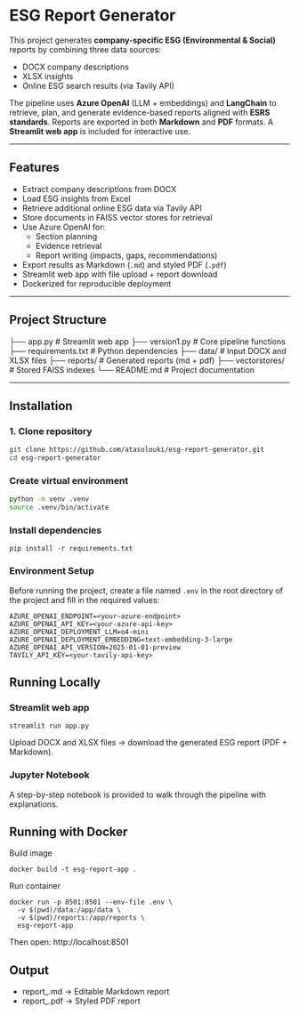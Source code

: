 # ESG Report Generator

This project generates **company-specific ESG (Environmental & Social)** reports by combining three data sources:  
- DOCX company descriptions  
- XLSX insights  
- Online ESG search results (via Tavily API)  

The pipeline uses **Azure OpenAI** (LLM + embeddings) and **LangChain** to retrieve, plan, and generate evidence-based reports aligned with **ESRS standards**. Reports are exported in both **Markdown** and **PDF** formats. A **Streamlit web app** is included for interactive use.

---

## Features

- Extract company descriptions from DOCX  
- Load ESG insights from Excel  
- Retrieve additional online ESG data via Tavily API  
- Store documents in FAISS vector stores for retrieval  
- Use Azure OpenAI for:  
  - Section planning  
  - Evidence retrieval  
  - Report writing (impacts, gaps, recommendations)  
- Export results as Markdown (`.md`) and styled PDF (`.pdf`)  
- Streamlit web app with file upload + report download  
- Dockerized for reproducible deployment  

---

## Project Structure

├── app.py                 # Streamlit web app
├── version1.py            # Core pipeline functions
├── requirements.txt       # Python dependencies
├── data/                  # Input DOCX and XLSX files
├── reports/               # Generated reports (md + pdf)
├── vectorstores/          # Stored FAISS indexes
└── README.md              # Project documentation



---

## Installation

### 1. Clone repository
```bash
git clone https://github.com/atasolouki/esg-report-generator.git
cd esg-report-generator
```

### Create virtual environment
```bash
python -m venv .venv
source .venv/bin/activate
```

### Install dependencies
```
pip install -r requirements.txt
```

### Environment Setup

Before running the project, create a file named `.env` in the root directory of the project and fill in the required values:
```
AZURE_OPENAI_ENDPOINT=<your-azure-endpoint>
AZURE_OPENAI_API_KEY=<your-azure-api-key>
AZURE_OPENAI_DEPLOYMENT_LLM=o4-mini
AZURE_OPENAI_DEPLOYMENT_EMBEDDING=text-embedding-3-large
AZURE_OPENAI_API_VERSION=2025-01-01-preview
TAVILY_API_KEY=<your-tavily-api-key>
```
## Running Locally
### Streamlit web app
```
streamlit run app.py
```
Upload DOCX and XLSX files → download the generated ESG report (PDF + Markdown).

### Jupyter Notebook
A step-by-step notebook is provided to walk through the pipeline with explanations.

## Running with Docker
Build image
```
docker build -t esg-report-app .
```
Run container
```
docker run -p 8501:8501 --env-file .env \
  -v $(pwd)/data:/app/data \
  -v $(pwd)/reports:/app/reports \
  esg-report-app
```
Then open: http://localhost:8501

## Output
- report_<company>.md → Editable Markdown report
- report_<company>.pdf → Styled PDF report
